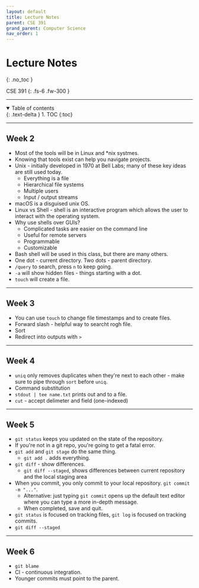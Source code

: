 ```yaml
---
layout: default
title: Lecture Notes
parent: CSE 391
grand_parent: Computer Science
nav_order: 1
---
```


# Lecture Notes
{: .no_toc }

CSE 391
{: .fs-6 .fw-300 }

---

<details open markdown="block">
  <summary>
    Table of contents
  </summary>
  {: .text-delta }
1. TOC
{:toc}
</details>

---

## Week 2
- Most of the tools will be in Linux and *nix systmes.
- Knowing that tools exist can help you navigate projects. 
- Unix - initially developed in 1970 at Bell Labs; many of these key ideas are still used today.
  - Everything is a file
  - Hierarchical file systems
  - Multiple users
  - Input / output streams
- macOS is a disguised unix OS.
- Linux vs Shell - shell is an interactive program which allows the user to interact with the operating system.
- Why use shells over GUIs?
  - Complicated tasks are easier on the command line
  - Useful for remote servers
  - Programmable
  - Customizable
- Bash shell will be used in this class, but there are many others.
- One dot - current directory. Two dots - parent directory.
- `/query` to search, press `n` to keep going.
- `-a` will show hidden files - things starting with a dot.
- `touch` will create a file.

---

## Week 3
- You can use `touch` to change file timestamps and to create files.
- Forward slash - helpful way to searcht rogh file.
- Sort 
- Redirect into outputs with `>`

---

## Week 4
- `uniq` only removes duplicates when they're next to each other - make sure to pipe through `sort` before `uniq`.
- Command substitution
- `stdout | tee name.txt` prints out and to a file.
- `cut` - accept delimeter and field (one-indexed)

---

## Week 5
- `git status` keeps you updated on the state of the repository.
- If you're not in a git repo, you're going to get a fatal error.
- `git add` and `git stage` do the same thing.
  - `git add .` adds everything.
- `git diff` - show differences.
  - `git diff --staged`, shows differences between current repository and the local staging area
- When you commit, you only commit to your local repository. `git commit -m "..."`.
  - Alternative: just typing `git commit` opens up the default text editor where you can type a more in-depth message.
  - When completed, save and quit.
- `git status` is focused on tracking files, `git log` is focused on tracking commits.
- `git diff --staged`

----

## Week 6
- `git blame`
- CI - continuous integration.
- Younger commits must point to the parent.
























